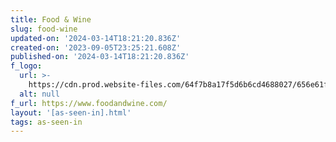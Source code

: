 ```yaml
---
title: Food & Wine
slug: food-wine
updated-on: '2024-03-14T18:21:20.836Z'
created-on: '2023-09-05T23:25:21.608Z'
published-on: '2024-03-14T18:21:20.836Z'
f_logo:
  url: >-
    https://cdn.prod.website-files.com/64f7b8a17f5d6b6cd4688027/656e61f9deeccae5445e7f33_food-and-wine.svg
  alt: null
f_url: https://www.foodandwine.com/
layout: '[as-seen-in].html'
tags: as-seen-in
---
```



